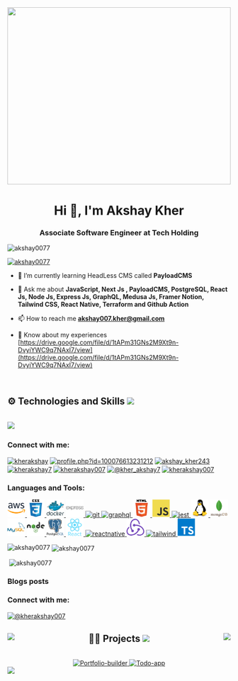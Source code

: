 <img src="https://camo.githubusercontent.com/2366b34bb903c09617990fb5fff4622f3e941349e846ddb7e73df872a9d21233/68747470733a2f2f63646e2e6472696262626c652e636f6d2f75736572732f3733303730332f73637265656e73686f74732f363538313234332f6176656e746f2e676966" height="400px" width="100%"/>
<h1 align="center">Hi 👋, I'm Akshay Kher</h1>
<h3 align="center">Associate Software Engineer at Tech Holding</h3>

<!-- <img align="right" alt="Coding" width="600" src="https://cdn.dribbble.com/users/1162077/screenshots/3848914/programmer.gif">
 -->
<p align="left"> <img src="https://komarev.com/ghpvc/?username=akshay0077&label=Profile%20views&color=0e75b6&style=flat" alt="akshay0077" /> </p>

<p align="left"> <a href="https://github.com/ryo-ma/github-profile-trophy"><img src="https://github-profile-trophy.vercel.app/?username=akshay0077" alt="akshay0077" /></a> </p>


- 🌱 I’m currently learning HeadLess CMS called **PayloadCMS**

- 💬 Ask me about **JavaScript, Next Js , PayloadCMS, PostgreSQL, React Js, Node Js, Express Js, GraphQL, Medusa Js, Framer Notion, Tailwind CSS, React Native, Terraform and Github Action**

- 📫 How to reach me **akshay007.kher@gmail.com**

- 📄 Know about my experiences [https://drive.google.com/file/d/1tAPm31GNs2M9Xt9n-DvyiYWC9q7NAxI7/view](https://drive.google.com/file/d/1tAPm31GNs2M9Xt9n-DvyiYWC9q7NAxI7/view)

<br>
 <h2> <strong> ⚙️ Technologies and Skills </strong><img src="./assets/borderseparator.gif"/></h2><br>
  <img src="https://github-readme-stats.vercel.app/api/top-langs/?username=akshay0077&theme=radical&card_width=540&layout=compact"/>
  <br>
   
<h3 align="left">Connect with me:</h3>
<p align="left">
<a href="https://linkedin.com/in/kherakshay" target="blank"><img align="center" src="https://raw.githubusercontent.com/rahuldkjain/github-profile-readme-generator/master/src/images/icons/Social/linked-in-alt.svg" alt="kherakshay" height="30" width="40" /></a>
<a href="https://fb.com/profile.php?id=100076613231212" target="blank"><img align="center" src="https://raw.githubusercontent.com/rahuldkjain/github-profile-readme-generator/master/src/images/icons/Social/facebook.svg" alt="profile.php?id=100076613231212" height="30" width="40" /></a>
<a href="https://instagram.com/akshay_kher243" target="blank"><img align="center" src="https://raw.githubusercontent.com/rahuldkjain/github-profile-readme-generator/master/src/images/icons/Social/instagram.svg" alt="akshay_kher243" height="30" width="40" /></a>
<a href="https://www.codechef.com/users/kherakshay7" target="blank"><img align="center" src="https://cdn.jsdelivr.net/npm/simple-icons@3.1.0/icons/codechef.svg" alt="kherakshay7" height="30" width="40" /></a>
<a href="https://www.hackerrank.com/kherakshay007" target="blank"><img align="center" src="https://raw.githubusercontent.com/rahuldkjain/github-profile-readme-generator/master/src/images/icons/Social/hackerrank.svg" alt="kherakshay007" height="30" width="40" /></a>
<a href="https://www.leetcode.com/@kher_akshay7" target="blank"><img align="center" src="https://raw.githubusercontent.com/rahuldkjain/github-profile-readme-generator/master/src/images/icons/Social/leet-code.svg" alt="@kher_akshay7" height="30" width="40" /></a>
<a href="https://auth.geeksforgeeks.org/user/kherakshay007" target="blank"><img align="center" src="https://raw.githubusercontent.com/rahuldkjain/github-profile-readme-generator/master/src/images/icons/Social/geeks-for-geeks.svg" alt="kherakshay007" height="30" width="40" /></a>
</p>

<h3 align="left">Languages and Tools:</h3>
<p align="left"> <a href="https://aws.amazon.com" target="_blank" rel="noreferrer"> <img src="https://raw.githubusercontent.com/devicons/devicon/master/icons/amazonwebservices/amazonwebservices-original-wordmark.svg" alt="aws" width="40" height="40"/> </a> <a href="https://www.w3schools.com/css/" target="_blank" rel="noreferrer"> <img src="https://raw.githubusercontent.com/devicons/devicon/master/icons/css3/css3-original-wordmark.svg" alt="css3" width="40" height="40"/> </a> <a href="https://www.docker.com/" target="_blank" rel="noreferrer"> <img src="https://raw.githubusercontent.com/devicons/devicon/master/icons/docker/docker-original-wordmark.svg" alt="docker" width="40" height="40"/> </a> <a href="https://expressjs.com" target="_blank" rel="noreferrer"> <img src="https://raw.githubusercontent.com/devicons/devicon/master/icons/express/express-original-wordmark.svg" alt="express" width="40" height="40"/> </a> <a href="https://git-scm.com/" target="_blank" rel="noreferrer"> <img src="https://www.vectorlogo.zone/logos/git-scm/git-scm-icon.svg" alt="git" width="40" height="40"/> </a> <a href="https://graphql.org" target="_blank" rel="noreferrer"> <img src="https://www.vectorlogo.zone/logos/graphql/graphql-icon.svg" alt="graphql" width="40" height="40"/> </a> <a href="https://www.w3.org/html/" target="_blank" rel="noreferrer"> <img src="https://raw.githubusercontent.com/devicons/devicon/master/icons/html5/html5-original-wordmark.svg" alt="html5" width="40" height="40"/> </a> <a href="https://developer.mozilla.org/en-US/docs/Web/JavaScript" target="_blank" rel="noreferrer"> <img src="https://raw.githubusercontent.com/devicons/devicon/master/icons/javascript/javascript-original.svg" alt="javascript" width="40" height="40"/> </a> <a href="https://jestjs.io" target="_blank" rel="noreferrer"> <img src="https://www.vectorlogo.zone/logos/jestjsio/jestjsio-icon.svg" alt="jest" width="40" height="40"/> </a> <a href="https://www.linux.org/" target="_blank" rel="noreferrer"> <img src="https://raw.githubusercontent.com/devicons/devicon/master/icons/linux/linux-original.svg" alt="linux" width="40" height="40"/> </a> <a href="https://www.mongodb.com/" target="_blank" rel="noreferrer"> <img src="https://raw.githubusercontent.com/devicons/devicon/master/icons/mongodb/mongodb-original-wordmark.svg" alt="mongodb" width="40" height="40"/> </a> <a href="https://www.mysql.com/" target="_blank" rel="noreferrer"> <img src="https://raw.githubusercontent.com/devicons/devicon/master/icons/mysql/mysql-original-wordmark.svg" alt="mysql" width="40" height="40"/> </a> <a href="https://nodejs.org" target="_blank" rel="noreferrer"> <img src="https://raw.githubusercontent.com/devicons/devicon/master/icons/nodejs/nodejs-original-wordmark.svg" alt="nodejs" width="40" height="40"/> </a> <a href="https://www.postgresql.org" target="_blank" rel="noreferrer"> <img src="https://raw.githubusercontent.com/devicons/devicon/master/icons/postgresql/postgresql-original-wordmark.svg" alt="postgresql" width="40" height="40"/> </a> <a href="https://reactjs.org/" target="_blank" rel="noreferrer"> <img src="https://raw.githubusercontent.com/devicons/devicon/master/icons/react/react-original-wordmark.svg" alt="react" width="40" height="40"/> </a> <a href="https://reactnative.dev/" target="_blank" rel="noreferrer"> <img src="https://reactnative.dev/img/header_logo.svg" alt="reactnative" width="40" height="40"/> </a> <a href="https://redux.js.org" target="_blank" rel="noreferrer"> <img src="https://raw.githubusercontent.com/devicons/devicon/master/icons/redux/redux-original.svg" alt="redux" width="40" height="40"/> </a> <a href="https://tailwindcss.com/" target="_blank" rel="noreferrer"> <img src="https://www.vectorlogo.zone/logos/tailwindcss/tailwindcss-icon.svg" alt="tailwind" width="40" height="40"/> </a> <a href="https://www.typescriptlang.org/" target="_blank" rel="noreferrer"> <img src="https://raw.githubusercontent.com/devicons/devicon/master/icons/typescript/typescript-original.svg" alt="typescript" width="40" height="40"/> </a> </p>


<p><img align="left" src="https://github-readme-stats.vercel.app/api/top-langs?username=akshay0077&show_icons=true&locale=en&layout=compact" alt="akshay0077" /></p>

<p>&nbsp;<img align="center" src="https://github-readme-stats.vercel.app/api?username=akshay0077&show_icons=true&locale=en" alt="akshay0077" /></p>
 
<p>&nbsp;<img align="center" src="https://github-readme-streak-stats.herokuapp.com/?user=akshay0077&" alt="akshay0077" /></p>

### Blogs posts
<!-- BLOG-POST-LIST:START -->
<!-- BLOG-POST-LIST:END -->

<h3 align="left">Connect with me:</h3>
<p align="left">
<a href="https://medium.com/@kherakshay007" target="blank"><img align="center" src="https://raw.githubusercontent.com/rahuldkjain/github-profile-readme-generator/master/src/images/icons/Social/medium.svg" alt="@kherakshay007" height="30" width="40" /></a>
</p>

<h2></h2>

<img src="https://github.com/godkingjay/godkingjay/blob/master/assets/animated-flame-01.gif" width="16px" align="left"/>
<img src="https://github.com/godkingjay/godkingjay/blob/master/assets/animated-flame-01.gif" width="16px" align="right"/>

<div align="center">
  <h2 align="center">👨‍💻 Projects <img src="./assets/borderseparator.gif"/></h2><br>
  <a href="https://github.com/akshay0077/portfolio-builder-website" target="_blank">
    <img src="https://github-readme-stats.vercel.app/api/pin/?username=akshay0077&repo=portfolio-builder-website&theme=radical" width="49%" alt="Portfolio-builder"/>
  </a>
  
  <a href="https://github.com/akshay0077/todo-payload-app" target="_blank">
    <img src="https://github-readme-stats.vercel.app/api/pin/?username=akshay0077&repo=todo-payload-app" width="50%" height="10%" alt="Todo-app"/>
  </a>
 
</div>
<img src="https://github.com/godkingjay/godkingjay/blob/master/assets/animated-wave.svg" />
<br/>
